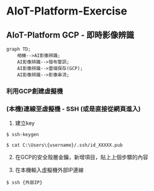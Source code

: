 # AIoT-Platform-Exercise
## AIoT-Platform GCP - 即時影像辨識 

```mermaid
graph TD;
    相機-->AI影像辨識;
    AI影像辨識-->發布警訊;
    AI影像辨識-->雲端保存(GCP);
    AI影像辨識-->影像串流;
```

### 利用GCP創建虛擬機
### (本機)連線至虛擬機 - SSH  (或是直接從網頁進入)

1. 建立key

`$ ssh-keygen` 

`$ cat C:\Users\{username}/.ssh/id_XXXXX.pub`

2. 在GCP的安全殼層金鑰，新增項目，貼上上個步驟的內容
   
3. 在本機輸入虛擬機外部IP連線

`$ ssh {外部IP}`
   




